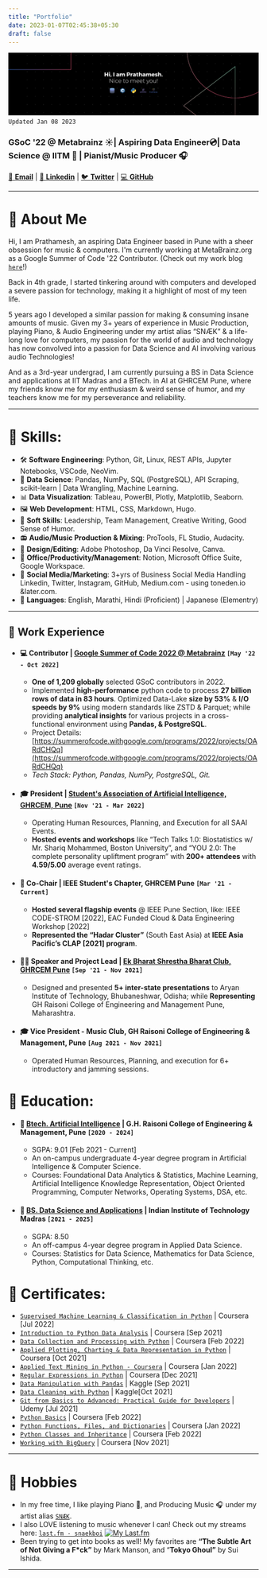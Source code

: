```yaml
---
title: "Portfolio"
date: 2023-01-07T02:45:38+05:30
draft: false
---
```

![Cover Image](/cover.png)
`Updated Jan 08 2023`

### GSoC '22 @ Metabrainz ☀| Aspiring Data Engineer💿| Data Science @ IITM 🧠 | Pianist/Music Producer 🎧

[📧 **Email**](mailto:prathamesh.s.ghatole@gmail.com) | 
[👔 **Linkedin**](https://www.linkedin.com/in/prathamesh-ghatole) | 
[🐦 **Twitter**](https://twitter.com/PrathameshG69) | 
[💻 **GitHub**](https://github.com/Prathamesh-Ghatole/)

---

# 💫 About Me

Hi, I am Prathamesh, an aspiring Data Engineer based in Pune with a sheer obsession for music & computers. I'm currently working at MetaBrainz.org as a Google Summer of Code '22 Contributor. (Check out my work blog [`here`](https://blog.metabrainz.org/?p=9785)!)

Back in 4th grade, I started tinkering around with computers and developed a severe passion for technology, making it a highlight of most of my teen life.

5 years ago I developed a similar passion for making & consuming insane amounts of music.
Given my 3+ years of experience in Music Production, playing Piano, & Audio Engineering under my artist alias “SNÆK” & a life-long love for computers, my passion for the world of audio and technology has now convolved into a passion for Data Science and AI involving various audio Technologies!

And as a 3rd-year undergrad, I am currently pursuing a BS in Data Science and applications at IIT Madras and a BTech. in AI at GHRCEM Pune, where my friends know me for my enthusiasm & weird sense of humor, and my teachers know me for my perseverance and reliability.

---

# 🎯 Skills:
- 🛠 **Software Engineering**: Python, Git, Linux, REST APIs, Jupyter Notebooks, VSCode, NeoVim.
- 💾 **Data Science**: Pandas, NumPy, SQL (PostgreSQL), API Scraping, scikit-learn | Data Wrangling, Machine Learning.
- 📊 **Data Visualization**: Tableau, PowerBI, Plotly, Matplotlib, Seaborn.
- 🖼️ **Web Development**: HTML, CSS, Markdown, Hugo.
- 👔 **Soft Skills**: Leadership, Team Management, Creative Writing, Good Sense of Humor.
- 📻 **Audio/Music Production & Mixing**: ProTools, FL Studio, Audacity.
- 🎨 **Design/Editing**: Adobe Photoshop, Da Vinci Resolve, Canva.
- 📮 **Office/Productivity/Management**: Notion, Microsoft Office Suite, Google Workspace.
- 📸 **Social Media/Marketing**: 3+yrs of Business Social Media Handling Linkedin, Twitter, Instagram, GitHub, Medium.com - using toneden.io &later.com.
- 📢 **Languages**: English, Marathi, Hindi (Proficient) | Japanese (Elementry)

---

## 🔬 Work Experience
- #### 💻 **Contributor | [Google Summer of Code 2022 @ Metabrainz](https://summerofcode.withgoogle.com/programs/2022/projects/OARdCHQq)** `[May '22 - Oct 2022]`

  - **One of 1,209 globally** selected GSoC contributors in 2022.
  - Implemented **high-performance** python code to process **27 billion rows of data in 83 hours**. Optimized Data-Lake **size by 53%** & **I/O speeds by 9%** using modern standards like ZSTD & Parquet; while providing **analytical insights** for various projects in a cross-functional environment using **Pandas, & PostgreSQL**.
  - Project Details: [https://summerofcode.withgoogle.com/programs/2022/projects/OARdCHQq](https://summerofcode.withgoogle.com/programs/2022/projects/OARdCHQq)
  - _Tech Stack: Python, Pandas, NumPy, PostgreSQL, Git._
<!-- <br> -->

- #### 🎓 **President | [Student's Association of Artificial Intelligence, GHRCEM, Pune](https://www.linkedin.com/company/saai-ghrcem)** ```[Nov '21 - Mar 2022]```
  - Operating Human Resources, Planning, and Execution for all SAAI Events.
  - **Hosted events and workshops** like “Tech Talks 1.0: Biostatistics w/  Mr. Shariq Mohammed, Boston University”, and “YOU 2.0: The complete personality upliftment program” with **200+ attendees** with **4.59/5.00** average event ratings.
<!-- <br> -->

- #### 👔 **Co-Chair | IEEE Student's Chapter, GHRCEM Pune** ```[Mar '21 - Current]```
  - **Hosted several flagship events** @ IEEE Pune Section, like:
  IEEE CODE-STROM [2022], EAC Funded Cloud & Data Engineering Workshop [2022]
  - **Represented the “Hadar Cluster”** (South East Asia) at **IEEE Asia Pacific’s CLAP [2021] program**.
<!-- <br> -->

- #### 👨‍💼 **Speaker and Project Lead | [Ek Bharat Shrestha Bharat Club, GHRCEM Pune](https://ekbharat.gov.in/images/InstituteActivities/Documents/205720210909102002/News%20Report%20on%20Culinary%20Festivals%20of%20Maharashtra%20with%20Opportunity%20to%20Learn%20in%20Culinary%20Practices%20of%20Odisha.pdf)** ```[Sep '21 - Nov 2021]```
  - Designed and presented **5+ inter-state presentations** to Aryan Institute of Technology, Bhubaneshwar, Odisha; while **Representing** GH Raisoni College of Engineering and Management Pune, Maharashtra.
<!-- <br> -->

- #### 🎓 **Vice President - Music Club, GH Raisoni College of Engineering & Management, Pune** ```[Aug 2021 - Nov 2021]```
  - Operated Human Resources, Planning, and execution for 6+ introductory and jamming sessions.

# 🏫 Education:

- #### 📕 [Btech. Artificial Intelligence](https://ghrcem.raisoni.net/artificial-intelligence) | G.H. Raisoni College of Engineering & Management, Pune ```[2020 - 2024]```
  - SGPA: 9.01 [Feb 2021 - Current]
  - An on-campus undergraduate 4-year degree program in Artificial Intelligence & Computer Science.
  - Courses: Foundational Data Analytics & Statistics, Machine Learning, Artificial Intelligence Knowledge Representation, Object Oriented Programming, Computer Networks, Operating Systems, DSA, etc.

- #### 📘 [BS. Data Science and Applications](http://onlinedegree.iitm.ac.in/) | Indian Institute of Technology Madras ```[2021 - 2025]```
  - SGPA: 8.50
  - An off-campus 4-year degree program in Applied Data Science.
  - Courses: Statistics for Data Science, Mathematics for Data Science, Python, Computational Thinking, etc.

# 📜 Certificates:

- [```Supervised Machine Learning & Classification in Python```](https://www.coursera.org/verify/EALDCHQLAM7D) | Coursera [Jul 2022]
- [```Introduction to Python Data Analysis```](http://coursera.org/verify/C7UQEBMK26DK) | Coursera [Sep 2021]
- [```Data Collection and Processing with Python```](https://coursera.org/verify/YYCGSTWDRNW6) | Coursera [Feb 2022]
- [```Applied Plotting, Charting & Data Representation in Python```](http://coursera.org/verify/XCW3F8W864ZK) | Coursera [Oct 2021]
- [```Applied Text Mining in Python - Coursera```](https://coursera.org/verify/B5JC3CZXZAFF) | Coursera [Jan 2022]
- [```Regular Expressions in Python```](https://www.coursera.org/verify/QAFMHLVENJBS) | Coursera [Dec 2021]
- [```Data Manipulation with Pandas```](https://www.kaggle.com/learn/certification/prathameshghatole/pandas) | Kaggle [Sep 2021]
- [```Data Cleaning with Python```](https://www.kaggle.com/learn/certification/prathameshghatole/data-cleaning) | Kaggle[Oct 2021]
- [```Git from Basics to Advanced: Practical Guide for Developers```](http://ude.my/UC-2058f8c0-2019-4ebf-b5f9-93a7862f8925) | Udemy [Jul 2021]
- [```Python Basics```](https://coursera.org/verify/XTW6T783SRUC) | Coursera [Feb 2022]
- [```Python Functions, Files, and Dictionaries```](https://coursera.org/verify/9YXWBE345T9G/) | Coursera [Jan 2022]
- [```Python Classes and Inheritance```](https://coursera.org/verify/447F4NQL694J) | Coursera [Feb 2022]
- [```Working with BigQuery```](http://coursera.com/verify/HXK4YXHGXJTT) | Coursera [Nov 2021]

---

# 🎹 Hobbies

- In my free time, I like playing Piano 🎹, and Producing Music 🎧 under my artist alias [```SNÆK```](https://snaek.biglink.to/SNAEK).
- I also LOVE listening to music whenever I can! Check out my streams here: [```last.fm - snaekboi```](https://www.last.fm/user/snaekboi)
  [![My Last.fm](https://lastfm-recently-played.vercel.app/api?user=snaekboi)](https://www.last.fm/user/snaekboi) 
- Been trying to get into books as well!
My favorites are **“The Subtle Art of Not Giving a F*ck”** by Mark Manson, and “**Tokyo Ghoul”** by Sui Ishida.
---